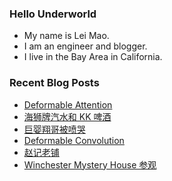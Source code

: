 ### Hello Underworld

- My name is Lei Mao.
- I am an engineer and blogger.
- I live in the Bay Area in California.


### Recent Blog Posts

<!-- BLOG-POST-LIST:START -->
- [Deformable Attention](https://leimao.github.io/blog/Deformable-Attention/)
- [海狮牌汽水和 KK 啤酒](https://leimao.github.io/essay/%E6%B5%B7%E7%8B%AE%E7%89%8C%E6%B1%BD%E6%B0%B4-KK%E5%95%A4%E9%85%92/)
- [巨婴翔哥被喷哭](https://leimao.github.io/essay/%E5%B7%A8%E5%A9%B4%E7%BF%94%E5%93%A5%E8%A2%AB%E5%96%B7%E5%93%AD/)
- [Deformable Convolution](https://leimao.github.io/blog/Deformable-Convolution/)
- [赵记老铺](https://leimao.github.io/essay/%E8%B5%B5%E8%AE%B0%E8%80%81%E9%93%BA/)
- [Winchester Mystery House 参观](https://leimao.github.io/life/Winchester-Mystery-House/)
<!-- BLOG-POST-LIST:END -->
